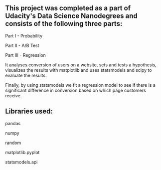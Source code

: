 ## This project was completed as a part of Udacity's Data Science Nanodegrees and consists of the following three parts:

Part I - Probability

Part II - A/B Test

Part III - Regression



It analyses conversion of users on a website, sets and tests a hypothesis, visualizes the results with matplotlib and uses statsmodels and scipy to evaluate the results. 

Finally, by using statsmodels we fit a regression model to see if there is a significant difference in conversion based on which page customers receive.





## Libraries used:

pandas

numpy

random

matplotlib.pyplot

statsmodels.api
